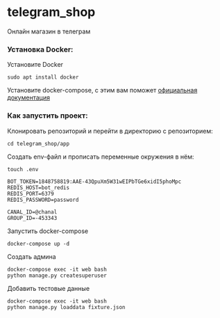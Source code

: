 # telegram_shop
Онлайн магазин в телеграм

### Установка Docker:

Установите Docker
```
sudo apt install docker
```

Установите docker-compose, с этим вам поможет [официальная документация](https://docs.docker.com/compose/install/)

### Как запустить проект:

Клонировать репозиторий и перейти в директорию с репозиторием:
```
cd telegram_shop/app
```

Создать env-файл и прописать переменные окружения в нём:

```
touch .env
```
```
BOT_TOKEN=1848758819:AAE-43QpuXm5W31wEIPbTGe6xidI5phoMpc
REDIS_HOST=bot_redis
REDIS_PORT=6379
REDIS_PASSWORD=password

CANAL_ID=@chanal
GROUP_ID=-453343

```

Запустить docker-compose
```
docker-compose up -d
```

Создать админа
```
docker-compose exec -it web bash
python manage.py createsuperuser
```

Добавить тестовые данные
```
docker-compose exec -it web bash
python manage.py loaddata fixture.json
```
